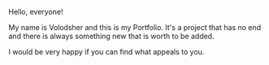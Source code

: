 Hello, everyone!

My name is Volodsher and this is my Portfolio.
It's a project that has no end and there is always something new that is worth to be added.

I would be very happy if you can find what appeals to you.